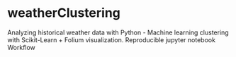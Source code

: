 # weatherClustering
Analyzing historical weather data with Python - Machine learning clustering with Scikit-Learn + Folium visualization. Reproducible jupyter notebook Workflow
